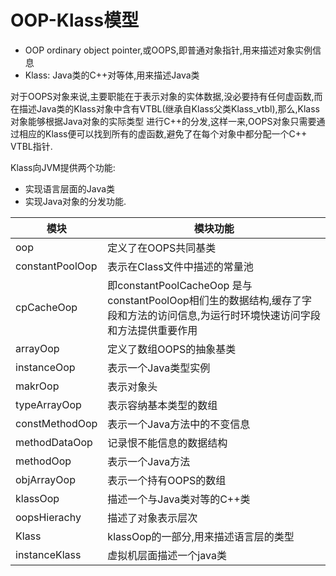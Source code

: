 # OOP-Klass模型

- OOP ordinary object pointer,或OOPS,即普通对象指针,用来描述对象实例信息
- Klass: Java类的C++对等体,用来描述Java类

对于OOPS对象来说,主要职能在于表示对象的实体数据,没必要持有任何虚函数,而在描述Java类的Klass对象中含有VTBL(继承自Klass父类Klass_vtbl),那么,Klass对象能够根据Java对象的实际类型
进行C++的分发,这样一来,OOPS对象只需要通过相应的Klass便可以找到所有的虚函数,避免了在每个对象中都分配一个C++ VTBL指针. <br/>

Klass向JVM提供两个功能:
  - 实现语言层面的Java类
  - 实现Java对象的分发功能.

|模块|模块功能|
|--|--|
|oop|定义了在OOPS共同基类|
|constantPoolOop|表示在Class文件中描述的常量池|
|cpCacheOop|即constantPoolCacheOop 是与constantPoolOop相们生的数据结构,缓存了字段和方法的访问信息,为运行时环境快速访问字段和方法提供重要作用|
|arrayOop|定义了数组OOPS的抽象基类|
|instanceOop|表示一个Java类型实例|
|makrOop|表示对象头|
|typeArrayOop|表示容纳基本类型的数组|
|constMethodOop|表示一个Java方法中的不变信息|
|methodDataOop|记录恨不能信息的数据结构|
|methodOop|表示一个Java方法|
|objArrayOop|表示一个持有OOPS的数组|
|klassOop|描述一个与Java类对等的C++类|
|oopsHierachy|描述了对象表示层次|
|Klass|klassOop的一部分,用来描述语言层的类型|
|instanceKlass|虚拟机层面描述一个java类|
